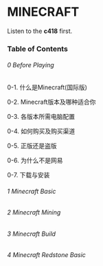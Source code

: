 #  MINECRAFT
 Listen to the **c418** first.

### Table of Contents

###### 0 Before Playing 

0-1. 什么是Minecraft(国际版)

0-2. Minecraft版本及哪种适合你

0-3. 各版本所需电脑配置 

0-4. 如何购买及购买渠道

0-5. 正版还是盗版

0-6. 为什么不是网易

0-7. 下载与安装

###### 1 Minecraft Basic



###### 2 Minecraft Mining



###### 3 Minecraft Build



###### 4 Minecraft Redstone Basic





